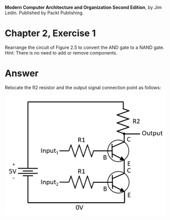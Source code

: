 __Modern Computer Architecture and Organization Second Edition__, by Jim Ledin. Published by Packt Publishing.
# Chapter 2, Exercise 1

Rearrange the circuit of Figure 2.5 to convert the AND gate to a NAND gate. Hint: There is no need to add or remove components.

# Answer
Relocate the R2 resistor and the output signal connection point as follows:

![NAND gate circuit](src/Ex__1_diagram.png)